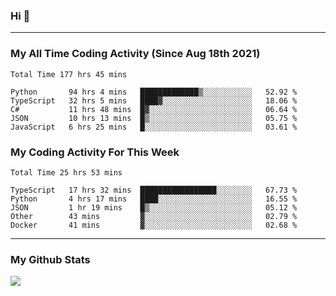### Hi 🙂

---

### My All Time Coding Activity (Since Aug 18th 2021)
<!--START_SECTION:waka-all-->
```text
Total Time 177 hrs 45 mins

Python       94 hrs 4 mins   █████████████▒░░░░░░░░░░░   52.92 % 
TypeScript   32 hrs 5 mins   ████▓░░░░░░░░░░░░░░░░░░░░   18.06 % 
C#           11 hrs 48 mins  █▓░░░░░░░░░░░░░░░░░░░░░░░   06.64 % 
JSON         10 hrs 13 mins  █▒░░░░░░░░░░░░░░░░░░░░░░░   05.75 % 
JavaScript   6 hrs 25 mins   █░░░░░░░░░░░░░░░░░░░░░░░░   03.61 % 
```
<!--END_SECTION:waka-all-->

### My Coding Activity For This Week
<!--START_SECTION:waka-week-->
```text
Total Time 25 hrs 53 mins

TypeScript   17 hrs 32 mins  █████████████████░░░░░░░░   67.73 % 
Python       4 hrs 17 mins   ████░░░░░░░░░░░░░░░░░░░░░   16.55 % 
JSON         1 hr 19 mins    █▒░░░░░░░░░░░░░░░░░░░░░░░   05.12 % 
Other        43 mins         ▓░░░░░░░░░░░░░░░░░░░░░░░░   02.79 % 
Docker       41 mins         ▓░░░░░░░░░░░░░░░░░░░░░░░░   02.68 % 
```
<!--END_SECTION:waka-week-->

---

### My Github Stats
[![](https://github-readme-stats.vercel.app/api?username=eroxl&count_private=true&show_icons=true&include_all_commits=true&theme=onedark)](https://github.com/Eroxl)
